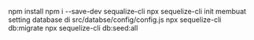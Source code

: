 npm install
npm i --save-dev sequalize-cli
npx sequelize-cli init
membuat setting database di src/databse/config/config.js
npx sequelize-cli db:migrate
npx sequelize-cli db:seed:all
